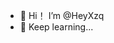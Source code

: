 - 👀 Hi！ I’m @HeyXzq
- 📖 Keep learning... 
<!---
HeyXzq/HeyXzq is a ✨ special ✨ repository because its `README.md` (this file) appears on your GitHub profile.
You can click the Preview link to take a look at your changes.
--->

